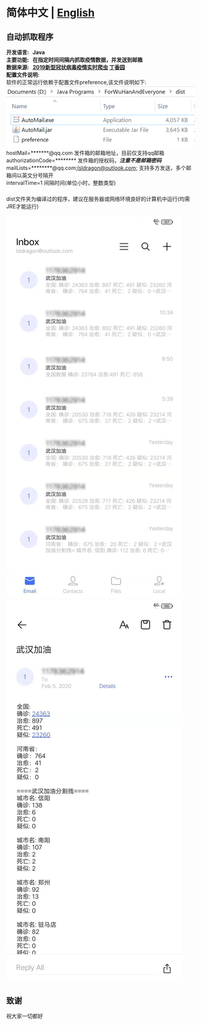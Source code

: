 # 简体中文 | [English](./README_EN.md)

## 自动抓取程序

**开发语言:&nbsp; &nbsp;Java**  
**主要功能:&nbsp; &nbsp;在指定时间间隔内抓取疫情数据，并发送到邮箱**  
**数据来源:&nbsp; &nbsp;[2019新型冠状病毒疫情实时爬虫](https://github.com/BlankerL/DXY-2019-nCoV-Crawler) [丁香园](https://3g.dxy.cn/newh5/view/pneumonia)**  
**配置文件说明:**  
软件的正常运行依赖于配置文件preference,该文件说明如下:  
![avatar](screenshots/preference.png)  
hostMail=*******@qq.com 发件箱的邮箱地址，目前仅支持qq邮箱  
authorizationCode=******** 发件箱的授权码，***注意不是邮箱密码***  
mailLists=********@qq.com;lsldragon@outlook.com; 支持多方发送，多个邮箱间以英文分号隔开  
intervalTime=1 间隔时间(单位小时，整数类型)

### 
dist文件夹为编译过的程序，建议在服务器或网络环境良好的计算机中运行(均需JRE才能运行)

![avatar](screenshots/1.png)  
![avatar](screenshots/2.png)  
## 致谢
祝大家一切都好



